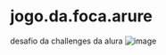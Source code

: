 # jogo.da.foca.arure
desafio da challenges da alura
![image](https://user-images.githubusercontent.com/111475627/218864812-4a18e3d4-ea6f-4efb-acf2-ee14a62d1a28.png)

